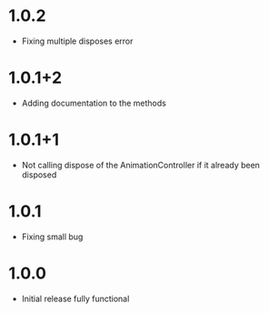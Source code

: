 # 1.0.2

- Fixing multiple disposes error

# 1.0.1+2

- Adding documentation to the methods

# 1.0.1+1

- Not calling dispose of the AnimationController if it already been disposed

# 1.0.1

- Fixing small bug

# 1.0.0

- Initial release fully functional